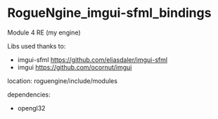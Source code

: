 # RogueNgine_imgui-sfml_bindings
Module 4 RE (my engine)

Libs used thanks to:

* imgui-sfml https://github.com/eliasdaler/imgui-sfml
* imgui https://github.com/ocornut/imgui


location: roguengine/include/modules

dependencies:

* opengl32